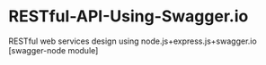 # RESTful-API-Using-Swagger.io
RESTful web services design using node.js+express.js+swagger.io [swagger-node module] 
